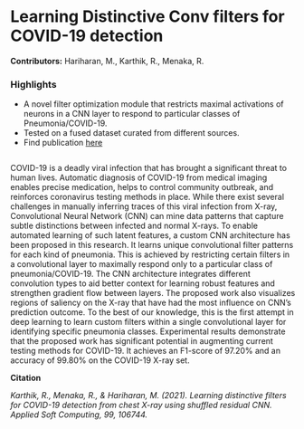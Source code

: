 # Learning Distinctive Conv filters for COVID-19 detection

**Contributors:** Hariharan, M., Karthik, R., Menaka, R.

### Highlights
- A novel filter optimization module that restricts maximal activations of neurons in a CNN layer to respond to particular classes of Pneumonia/COVID-19.
- Tested on a fused dataset curated from different sources.
- Find publication <a href="https://www.sciencedirect.com/science/article/pii/S1568494620306827">here</a>

<img href="https://ars.els-cdn.com/content/image/1-s2.0-S1568494620306827-gr2_lrg.jpg" />

COVID-19 is a deadly viral infection that has brought a significant threat to human lives. Automatic diagnosis of COVID-19 from medical imaging enables precise medication, helps to control community outbreak, and reinforces coronavirus testing methods in place. While there exist several challenges in manually inferring traces of this viral infection from X-ray, Convolutional Neural Network (CNN) can mine data patterns that capture subtle distinctions between infected and normal X-rays. To enable automated learning of such latent features, a custom CNN architecture has been proposed in this research. It learns unique convolutional filter patterns for each kind of pneumonia. This is achieved by restricting certain filters in a convolutional layer to maximally respond only to a particular class of pneumonia/COVID-19. The CNN architecture integrates different convolution types to aid better context for learning robust features and strengthen gradient flow between layers. The proposed work also visualizes regions of saliency on the X-ray that have had the most influence on CNN’s prediction outcome. To the best of our knowledge, this is the first attempt in deep learning to learn custom filters within a single convolutional layer for identifying specific pneumonia classes. Experimental results demonstrate that the proposed work has significant potential in augmenting current testing methods for COVID-19. It achieves an F1-score of 97.20% and an accuracy of 99.80% on the COVID-19 X-ray set.

**Citation**

<cite>Karthik, R., Menaka, R., & Hariharan, M. (2021). Learning distinctive filters for COVID-19 detection from chest X-ray using shuffled residual CNN. Applied Soft Computing, 99, 106744.</cite>